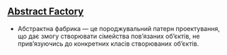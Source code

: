 ## [Abstract Factory](https://refactoring.guru/uk/design-patterns/abstract-factory)

- Абстрактна фабрика — це породжувальний патерн проектування, що дає змогу створювати сімейства
  пов’язаних об’єктів, не прив’язуючись до конкретних класів створюваних об’єктів.